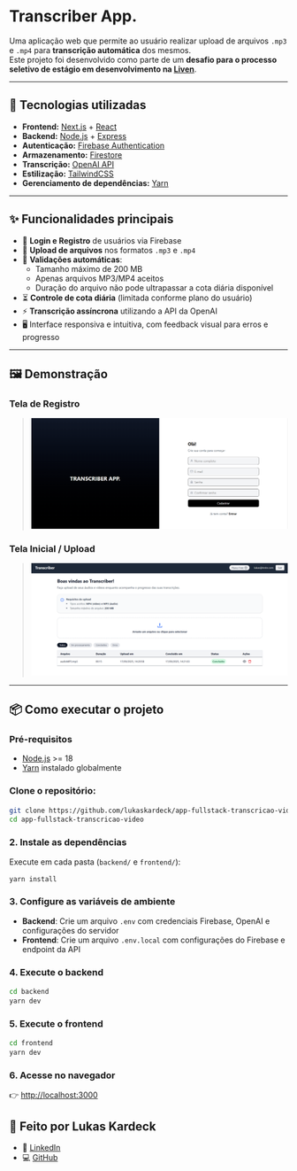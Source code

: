 # Transcriber App.

Uma aplicação web que permite ao usuário realizar upload de arquivos `.mp3` e `.mp4` para **transcrição automática** dos mesmos.  
Este projeto foi desenvolvido como parte de um **desafio para o processo seletivo de estágio em desenvolvimento na [Liven](https://liven.tech/)**.

---

## 🚀 Tecnologias utilizadas

- **Frontend:** [Next.js](https://nextjs.org/) + [React](https://react.dev/)
- **Backend:** [Node.js](https://nodejs.org/) + [Express](https://expressjs.com/)
- **Autenticação:** [Firebase Authentication](https://firebase.google.com/docs/auth)
- **Armazenamento:** [Firestore](https://firebase.google.com/docs/firestore)
- **Transcrição:** [OpenAI API](https://platform.openai.com/docs/guides/speech-to-text)
- **Estilização:** [TailwindCSS](https://tailwindcss.com/)
- **Gerenciamento de dependências:** [Yarn](https://yarnpkg.com/)

---

## ✨ Funcionalidades principais

- 🔐 **Login e Registro** de usuários via Firebase  
- 📂 **Upload de arquivos** nos formatos `.mp3` e `.mp4`  
- 📏 **Validações automáticas**:  
  - Tamanho máximo de 200 MB  
  - Apenas arquivos MP3/MP4 aceitos  
  - Duração do arquivo não pode ultrapassar a cota diária disponível  
- ⏳ **Controle de cota diária** (limitada conforme plano do usuário)  
- ⚡ **Transcrição assíncrona** utilizando a API da OpenAI  
- 🖥️ Interface responsiva e intuitiva, com feedback visual para erros e progresso  

---

## 🖼️ Demonstração

### Tela de Registro
> ![tela-registro](/assets/tela-registro.png)

### Tela Inicial / Upload
> ![tela-home](/assets//tela-home.png)

---

## 📦 Como executar o projeto

### Pré-requisitos
- [Node.js](https://nodejs.org/) >= 18  
- [Yarn](https://yarnpkg.com/) instalado globalmente  

### Clone o repositório:

```bash
git clone https://github.com/lukaskardeck/app-fullstack-transcricao-video.git
cd app-fullstack-transcricao-video
```

### 2. Instale as dependências

Execute em cada pasta (`backend/` e `frontend/`):

```bash
yarn install
```

### 3. Configure as variáveis de ambiente

- **Backend**: Crie um arquivo `.env` com credenciais Firebase, OpenAI e configurações do servidor
- **Frontend**: Crie um arquivo `.env.local` com configurações do Firebase e endpoint da API

### 4. Execute o backend

```bash
cd backend
yarn dev
```

### 5. Execute o frontend

```bash
cd frontend
yarn dev
```

### 6. Acesse no navegador

👉 [http://localhost:3000](http://localhost:3000)

## 👤 Feito por Lukas Kardeck

- 💼 [LinkedIn](https://www.linkedin.com/in/lukaskardeck/)
- 💻 [GitHub](https://github.com/lukaskardeck)